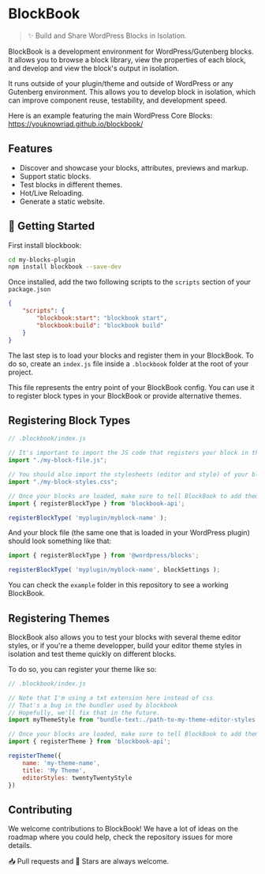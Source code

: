 # BlockBook

> ✨ Build and Share WordPress Blocks in Isolation.

BlockBook is a development environment for WordPress/Gutenberg blocks.
It allows you to browse a block library, view the properties of each block, and develop and view the block's output in isolation.

It runs outside of your plugin/theme and outside of WordPress or any Gutenberg environment. This allows you to develop block in isolation, which can improve component reuse, testability, and development speed.

Here is an example featuring the main WordPress Core Blocks: <https://youknowriad.github.io/blockbook/>

## Features

 - Discover and showcase your blocks, attributes, previews and markup.
 - Support static blocks.
 - Test blocks in different themes.
 - Hot/Live Reloading.
 - Generate a static website.

## 🚀 Getting Started

First install blockbook:

```sh
cd my-blocks-plugin
npm install blockbook --save-dev
```

Once installed, add the two following scripts to the `scripts` section of your `package.json`

```json
{
    "scripts": {
        "blockbook:start": "blockbook start",
        "blockbook:build": "blockbook build"
    }
}
```

The last step is to load your blocks and register them in your BlockBook. To do so, create an `index.js` file inside a `.blockbook` folder at the root of your project. 

This file represents the entry point of your BlockBook config. You can use it to register block types in your BlockBook or provide alternative themes.

## Registering Block Types

```js
// .blockbook/index.js

// It's important to import the JS code that registers your block in the @wordpress/blocks package 
import "./my-block-file.js";

// You should also import the stylesheets (editor and style) of your blocks.
import "./my-block-styles.css";

// Once your blocks are loaded, make sure to tell BlockBook to add them to the menu.
import { registerBlockType } from 'blockbook-api';

registerBlockType( 'myplugin/myblock-name' );
```

And your block file (the same one that is loaded in your WordPress plugin) should look something like that:

```js
import { registerBlockType } from '@wordpress/blocks';

registerBlockType( 'myplugin/myblock-name', blockSettings );
```

You can check the  `example` folder in this repository to see a working BlockBook.

## Registering Themes

BlockBook also allows you to test your blocks with several theme editor styles, or if you're a theme developper, build your editor theme styles in isolation and test theme quickly on different blocks.

To do so, you can register your theme like so:

```js
// .blockbook/index.js

// Note that I'm using a txt extension here instead of css
// That's a bug in the bundler used by blockbook
// Hopefully, we'll fix that in the future. 
import myThemeStyle from "bundle-text:./path-to-my-theme-editor-styles.txt";

// Once your blocks are loaded, make sure to tell BlockBook to add them to the menu.
import { registerTheme } from 'blockbook-api';

registerTheme({
	name: 'my-theme-name',
	title: 'My Theme',
	editorStyles: twentyTwentyStyle
})
```

## Contributing

We welcome contributions to BlockBook! We have a lot of ideas on the roadmap where you could  help, check the repository issues for more details.

📥 Pull requests and 🌟 Stars are always welcome.
